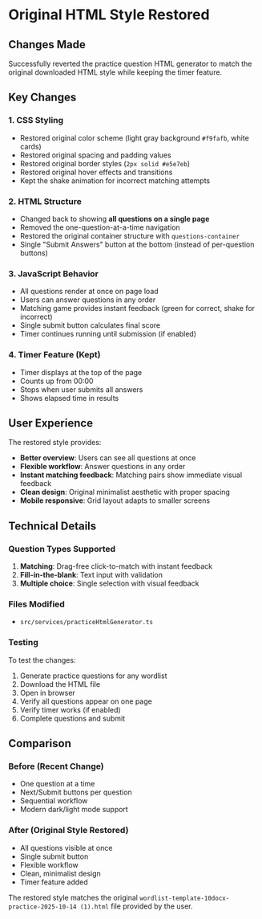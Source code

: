 # Original HTML Style Restored

## Changes Made

Successfully reverted the practice question HTML generator to match the original downloaded HTML style while keeping the timer feature.

## Key Changes

### 1. CSS Styling
- Restored original color scheme (light gray background `#f9fafb`, white cards)
- Restored original spacing and padding values
- Restored original border styles (`2px solid #e5e7eb`)
- Restored original hover effects and transitions
- Kept the shake animation for incorrect matching attempts

### 2. HTML Structure
- Changed back to showing **all questions on a single page**
- Removed the one-question-at-a-time navigation
- Restored the original container structure with `questions-container`
- Single "Submit Answers" button at the bottom (instead of per-question buttons)

### 3. JavaScript Behavior
- All questions render at once on page load
- Users can answer questions in any order
- Matching game provides instant feedback (green for correct, shake for incorrect)
- Single submit button calculates final score
- Timer continues running until submission (if enabled)

### 4. Timer Feature (Kept)
- Timer displays at the top of the page
- Counts up from 00:00
- Stops when user submits all answers
- Shows elapsed time in results

## User Experience

The restored style provides:
- **Better overview**: Users can see all questions at once
- **Flexible workflow**: Answer questions in any order
- **Instant matching feedback**: Matching pairs show immediate visual feedback
- **Clean design**: Original minimalist aesthetic with proper spacing
- **Mobile responsive**: Grid layout adapts to smaller screens

## Technical Details

### Question Types Supported
1. **Matching**: Drag-free click-to-match with instant feedback
2. **Fill-in-the-blank**: Text input with validation
3. **Multiple choice**: Single selection with visual feedback

### Files Modified
- `src/services/practiceHtmlGenerator.ts`

### Testing
To test the changes:
1. Generate practice questions for any wordlist
2. Download the HTML file
3. Open in browser
4. Verify all questions appear on one page
5. Verify timer works (if enabled)
6. Complete questions and submit

## Comparison

### Before (Recent Change)
- One question at a time
- Next/Submit buttons per question
- Sequential workflow
- Modern dark/light mode support

### After (Original Style Restored)
- All questions visible at once
- Single submit button
- Flexible workflow
- Clean, minimalist design
- Timer feature added

The restored style matches the original `wordlist-template-10docx-practice-2025-10-14 (1).html` file provided by the user.
